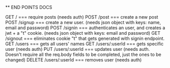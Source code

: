 ** END POINTS DOCS

GET /                 === require posts (needs auth)
POST /post            === create a new post
POST /signup          === create a new user. (needs json object with keys: name, email and password)
POST /signin          === authenticates an user, and creates a jwt + a "t" cookie. (needs json object with keys: email and password)
GET /signout          === eliminates cookie "t" that gets generated with signin endpoint.
GET /users            === gets all users' names
GET /users/:userId    === gets specific user (needs auth)
PUT /users/:userId    === updates user (needs auth. Doesn't require all the req.body fields to be completed, just the ones to be changed)
DELETE /users/:userId === removes user (needs auth)